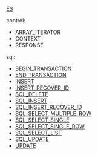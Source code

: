 [ES](README.md)

control:
* ARRAY_ITERATOR
* CONTEXT
* RESPONSE

sql:
* [BEGIN_TRANSACTION](type/BEGIN_TRANSACTION-ES.md)
* [END_TRANSACTION](type/END_TRANSACTION-ES.md)
* [INSERT](type/INSERT-ES.md)
* [INSERT_RECOVER_ID](type/INSERT_RECOVER_ID-ES.md)
* [SQL_DELETE](type/SQL_DELETE-ES.md)
* [SQL_INSERT](type/SQL_INSERT-ES.md)
* [SQL_INSERT_RECOVER_ID](type/SQL_INSERT_RECOVER_ID-ES.md)
* [SQL_SELECT_MULTIPLE_ROW](type/SQL_SELECT_MULTIPLE_ROW-ES.md)
* [SQL_SELECT_SINGLE](type/SQL_SELECT_SINGLE-ES.md)
* [SQL_SELECT_SINGLE_ROW](type/SQL_SELECT_SINGLE_ROW-ES.md)
* [SQL_SELECT_LIST](type/SQL_SELECT_LIST-ES.md)
* [SQL_UPDATE](type/SQL_UPDATE-ES.md)
* [UPDATE](type/UPDATE-ES.md)
